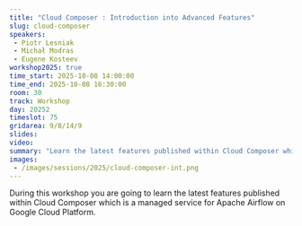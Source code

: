 ```yaml
---
title: "Cloud Composer : Introduction into Advanced Features"
slug: cloud-composer
speakers:
 - Piotr Lesniak
 - Michał Modras
 - Eugene Kosteev
workshop2025: true
time_start: 2025-10-08 14:00:00
time_end: 2025-10-08 16:30:00
room: 30
track: Workshop
day: 20252
timeslot: 75
gridarea: 9/8/14/9
slides:
video:
summary: "Learn the latest features published within Cloud Composer which is a managed service for Apache Airflow on Google Cloud Platform."
images:
 - /images/sessions/2025/cloud-composer-int.png
---
```


During this workshop you are going to learn the latest features published within Cloud Composer which is a managed service for Apache Airflow on Google Cloud Platform.